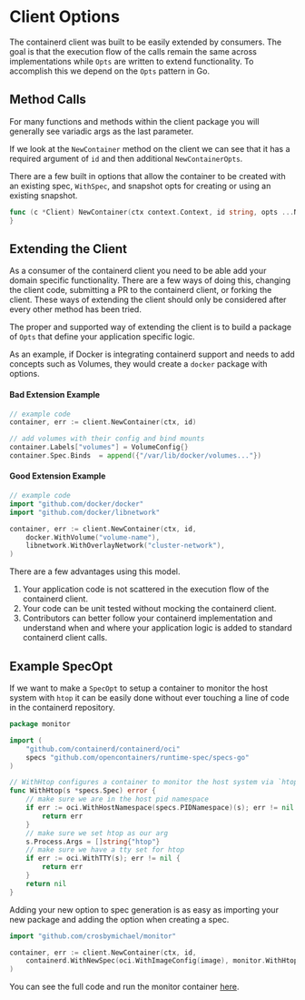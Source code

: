 # Client Options

The containerd client was built to be easily extended by consumers.
The goal is that the execution flow of the calls remain the same across implementations while `Opts` are written to extend functionality.
To accomplish this we depend on the `Opts` pattern in Go.

## Method Calls

For many functions and methods within the client package you will generally see variadic args as the last parameter.

If we look at the `NewContainer` method on the client we can see that it has a required argument of `id` and then additional `NewContainerOpts`.

There are a few built in options that allow the container to be created with an existing spec, `WithSpec`, and snapshot opts for creating or using an existing snapshot.

```go
func (c *Client) NewContainer(ctx context.Context, id string, opts ...NewContainerOpts) (Container, error) {
}
```

## Extending the Client

As a consumer of the containerd client you need to be able add your domain specific functionality.
There are a few ways of doing this, changing the client code, submitting a PR to the containerd client, or forking the client.
These ways of extending the client should only be considered after every other method has been tried.

The proper and supported way of extending the client is to build a package of `Opts` that define your application specific logic.

As an example, if Docker is integrating containerd support and needs to add concepts such as Volumes, they would create a `docker` package with options.

#### Bad Extension Example

```go
// example code
container, err := client.NewContainer(ctx, id)

// add volumes with their config and bind mounts
container.Labels["volumes"] = VolumeConfig{}
container.Spec.Binds  = append({"/var/lib/docker/volumes..."})
```

#### Good Extension Example

```go
// example code
import "github.com/docker/docker"
import "github.com/docker/libnetwork"

container, err := client.NewContainer(ctx, id,
	docker.WithVolume("volume-name"),
	libnetwork.WithOverlayNetwork("cluster-network"),
)
```

There are a few advantages using this model.

1. Your application code is not scattered in the execution flow of the containerd client.
2. Your code can be unit tested without mocking the containerd client.
3. Contributors can better follow your containerd implementation and understand when and where your application logic is added to standard containerd client calls.

## Example SpecOpt

If we want to make a `SpecOpt` to setup a container to monitor the host system with `htop` it can be easily done without ever touching a line of code in the containerd repository.

```go
package monitor

import (
	"github.com/containerd/containerd/oci"
	specs "github.com/opencontainers/runtime-spec/specs-go"
)

// WithHtop configures a container to monitor the host system via `htop`
func WithHtop(s *specs.Spec) error {
	// make sure we are in the host pid namespace
	if err := oci.WithHostNamespace(specs.PIDNamespace)(s); err != nil {
		return err
	}
	// make sure we set htop as our arg
	s.Process.Args = []string{"htop"}
	// make sure we have a tty set for htop
	if err := oci.WithTTY(s); err != nil {
		return err
	}
	return nil
}
```

Adding your new option to spec generation is as easy as importing your new package and adding the option when creating a spec.

```go
import "github.com/crosbymichael/monitor"

container, err := client.NewContainer(ctx, id,
	containerd.WithNewSpec(oci.WithImageConfig(image), monitor.WithHtop),
)
```

You can see the full code and run the monitor container [here](https://github.com/crosbymichael/monitor).
